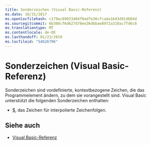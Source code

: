 ```yaml
---
title: Sonderzeichen (Visual Basic-Referenz)
ms.date: 10/31/2017
ms.openlocfilehash: c179ac69833404f0ad7e36cfcada1643d91d604d
ms.sourcegitcommit: 6b308cf6d627d78ee36dbbae8972a310ac7fd6c8
ms.translationtype: MT
ms.contentlocale: de-DE
ms.lasthandoff: 01/23/2019
ms.locfileid: "54626796"
---
```

# <a name="special-characters-visual-basic-reference"></a>Sonderzeichen (Visual Basic-Referenz)

Sonderzeichen sind vordefinierte, kontextbezogene Zeichen, die das Programmelement ändern, zu dem sie vorangestellt sind. Visual Basic unterstützt die folgenden Sonderzeichen enthalten: 

- [$](interpolated.md), das Zeichen für interpolierte Zeichenfolgen.

## <a name="see-also"></a>Siehe auch

- [Visual Basic-Referenz](../../../visual-basic/language-reference/index.md)
